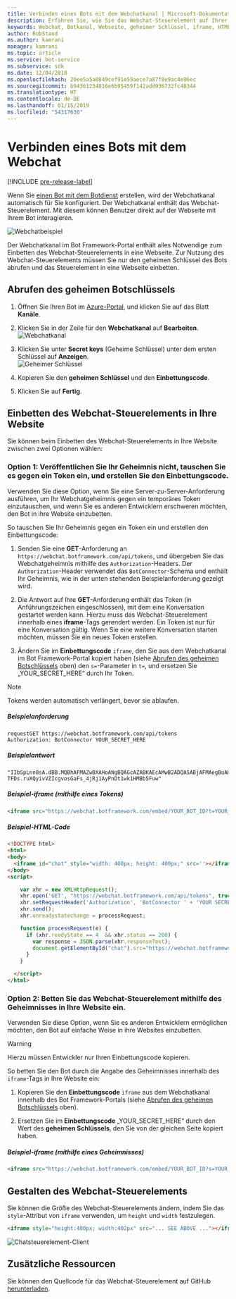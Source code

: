 ```yaml
---
title: Verbinden eines Bots mit dem Webchatkanal | Microsoft-Dokumentation
description: Erfahren Sie, wie Sie das Webchat-Steuerelement auf Ihrer Webseite für einen Bot aktivieren, der mit dem Webchatkanal verbunden ist.
keywords: Webchat, Botkanal, Webseite, geheimer Schlüssel, iframe, HTML
author: RobStand
ms.author: kamrani
manager: kamrani
ms.topic: article
ms.service: bot-service
ms.subservice: sdk
ms.date: 12/04/2018
ms.openlocfilehash: 20ee5a5a0849cef91e59aece7a87f8e9ac4e86ec
ms.sourcegitcommit: b94361234816e6b95459f142add936732fc40344
ms.translationtype: HT
ms.contentlocale: de-DE
ms.lasthandoff: 01/15/2019
ms.locfileid: "54317630"
---
```

# <a name="connect-a-bot-to-web-chat"></a>Verbinden eines Bots mit dem Webchat

[!INCLUDE [pre-release-label](./includes/pre-release-label.md)]

Wenn Sie [einen Bot mit dem Botdienst](bot-service-quickstart.md) erstellen, wird der Webchatkanal automatisch für Sie konfiguriert. Der Webchatkanal enthält das Webchat-Steuerelement. Mit diesem können Benutzer direkt auf der Webseite mit Ihrem Bot interagieren.

![Webchatbeispiel](./media/bot-service-channel-webchat/create-a-bot.png)

Der Webchatkanal im Bot Framework-Portal enthält alles Notwendige zum Einbetten des Webchat-Steuerelements in eine Webseite. Zur Nutzung des Webchat-Steuerelements müssen Sie nur den geheimen Schlüssel des Bots abrufen und das Steuerelement in eine Webseite einbetten.

## <a id="step-1"></a> Abrufen des geheimen Botschlüssels

1. Öffnen Sie Ihren Bot im [Azure-Portal](http://portal.azure.com), und klicken Sie auf das Blatt **Kanäle**.

2. Klicken Sie in der Zeile für den **Webchatkanal** auf **Bearbeiten**.  
![Webchatkanal](./media/bot-service-channel-webchat/bot-service-channel-list.png)

3. Klicken Sie unter **Secret keys** (Geheime Schlüssel) unter dem ersten Schlüssel auf **Anzeigen**.  
![Geheimer Schlüssel](./media/bot-service-channel-webchat/secret-key.png)

4. Kopieren Sie den **geheimen Schlüssel** und den **Einbettungscode**.

5. Klicken Sie auf **Fertig**.

## <a name="embed-the-web-chat-control-in-your-website"></a>Einbetten des Webchat-Steuerelements in Ihre Website

Sie können beim Einbetten des Webchat-Steuerelements in Ihre Website zwischen zwei Optionen wählen:

### <a name="option-1---keep-your-secret-hidden-exchange-your-secret-for-a-token-and-generate-the-embed"></a>Option 1: Veröffentlichen Sie Ihr Geheimnis nicht, tauschen Sie es gegen ein Token ein, und erstellen Sie den Einbettungscode.

Verwenden Sie diese Option, wenn Sie eine Server-zu-Server-Anforderung ausführen, um Ihr Webchatgeheimnis gegen ein temporäres Token einzutauschen, und wenn Sie es anderen Entwicklern erschweren möchten, den Bot in ihre Website einzubetten.

So tauschen Sie Ihr Geheimnis gegen ein Token ein und erstellen den Einbettungscode:

1. Senden Sie eine **GET**-Anforderung an `https://webchat.botframework.com/api/tokens`, und übergeben Sie das Webchatgeheimnis mithilfe des `Authorization`-Headers. Der `Authorization`-Header verwendet das `BotConnector`-Schema und enthält Ihr Geheimnis, wie in der unten stehenden Beispielanforderung gezeigt wird.

2. Die Antwort auf Ihre **GET**-Anforderung enthält das Token (in Anführungszeichen eingeschlossen), mit dem eine Konversation gestartet werden kann. Hierzu muss das Webchat-Steuerelement innerhalb eines **iframe**-Tags gerendert werden. Ein Token ist nur für eine Konversation gültig. Wenn Sie eine weitere Konversation starten möchten, müssen Sie ein neues Token erstellen.

3. Ändern Sie im **Einbettungscode** `iframe`, den Sie aus dem Webchatkanal im Bot Framework-Portal kopiert haben (siehe [Abrufen des geheimen Botschlüssels](#step-1) oben) den `s=`-Parameter in `t=`, und ersetzen Sie „YOUR_SECRET_HERE“ durch Ihr Token.

> [!NOTE]
> Tokens werden automatisch verlängert, bevor sie ablaufen. 

##### <a name="example-request"></a>Beispielanforderung

```
requestGET https://webchat.botframework.com/api/tokens
Authorization: BotConnector YOUR_SECRET_HERE
```

##### <a name="example-response"></a>Beispielantwort 

```response
"IIbSpLnn8sA.dBB.MQBhAFMAZwBXAHoANgBQAGcAZABKAEcAMwB2ADQASABjAFMAegBuAHYANwA.bbguxyOv0gE.cccJjH-TFDs.ruXQyivVZIcgvosGaFs_4jRj1AyPnDt1wk1HMBb5Fuw"
```

##### <a name="example-iframe-using-token"></a>Beispiel-iframe (mithilfe eines Tokens)

```html
<iframe src="https://webchat.botframework.com/embed/YOUR_BOT_ID?t=YOUR_TOKEN_HERE"></iframe>
```

##### <a name="example-html-code"></a>Beispiel-HTML-Code
```html
<!DOCTYPE html>
<html>
<body>
  <iframe id="chat" style="width: 400px; height: 400px;" src=''></iframe>
</body>
<script>

    var xhr = new XMLHttpRequest();
    xhr.open('GET', "https://webchat.botframework.com/api/tokens", true);
    xhr.setRequestHeader('Authorization', 'BotConnector ' + 'YOUR SECRET HERE');
    xhr.send();
    xhr.onreadystatechange = processRequest;

    function processRequest(e) {
      if (xhr.readyState == 4  && xhr.status == 200) {
        var response = JSON.parse(xhr.responseText);
        document.getElementById("chat").src="https://webchat.botframework.com/embed/lucas-direct-line?t="+response
      }
    }

  </script>
</html>
```

### <a id="option-2"></a> Option 2: Betten Sie das Webchat-Steuerelement mithilfe des Geheimnisses in Ihre Website ein.

Verwenden Sie diese Option, wenn Sie es anderen Entwicklern ermöglichen möchten, den Bot auf einfache Weise in ihre Websites einzubetten. 

> [!WARNING]
> Hierzu müssen Entwickler nur Ihren Einbettungscode kopieren.

So betten Sie den Bot durch die Angabe des Geheimnisses innerhalb des `iframe`-Tags in Ihre Website ein:

1. Kopieren Sie den **Einbettungscode** `iframe` aus dem Webchatkanal innerhalb des Bot Framework-Portals (siehe [Abrufen des geheimen Botschlüssels](#step-1) oben).

2. Ersetzen Sie im **Einbettungscode** „YOUR_SECRET_HERE“ durch den Wert des **geheimen Schlüssels**, den Sie von der gleichen Seite kopiert haben.

##### <a name="example-iframe-using-secret"></a>Beispiel-iframe (mithilfe eines Geheimnisses)

```html
<iframe src="https://webchat.botframework.com/embed/YOUR_BOT_ID?s=YOUR_SECRET_HERE"></iframe>
```

## <a name="style-the-web-chat-control"></a>Gestalten des Webchat-Steuerelements

Sie können die Größe des Webchat-Steuerelements ändern, indem Sie das `style`-Attribut von `iframe` verwenden, um `height` und `width` festzulegen.

```html
<iframe style="height:480px; width:402px" src="... SEE ABOVE ..."></iframe>
```

![Chatsteuerelement-Client](./media/chatwidget-client.png)

## <a name="additional-resources"></a>Zusätzliche Ressourcen

Sie können den Quellcode für das Webchat-Steuerelement auf GitHub [herunterladen](https://aka.ms/BotFramework-WebChat-V4).
